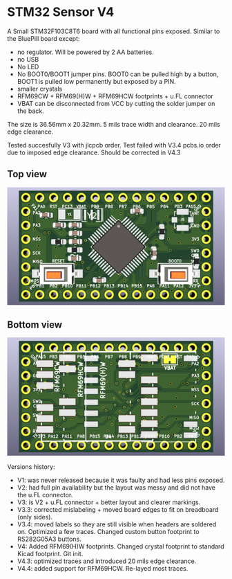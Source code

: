 # STM32 Sensor V4

A Small STM32F103C8T6 board with all functional pins exposed. Similar to the BluePill board except:

- no regulator. Will be powered by 2 AA batteries.
- no USB
- No LED
- No BOOT0/BOOT1 jumper pins. BOOT0 can be pulled high by a button, BOOT1 is pulled low permanently but exposed by a PIN.
- smaller crystals
- RFM69CW + RFM69(H)W + RFM69HCW footprints + u.FL connector
- VBAT can be disconnected from VCC by cutting the solder jumper on the back.

The size is 36.56mm x 20.32mm. 5 mils trace width and clearance. 20 mils edge clearance.

Tested succesfully V3 with jlcpcb order.
Test failed with V3.4 pcbs.io order due to imposed edge clearance. Should be corrected in V4.3

## Top view
![Top View](top.png?raw=true "Top")

## Bottom view
![Bottom View](bottom.png?raw=true "Top")

Versions history:

- V1: was never released because it was faulty and had less pins exposed.
- V2: had full pin availability but the layout was messy and did not have the u.FL connector.
- V3: is V2 + u.FL connector + better layout and clearer markings.
- V3.3: corrected mislabeling + moved board edges to fit on breadboard (only sides).
- V3.4: moved labels so they are still visible when headers are soldered on. Optimized a few traces. Changed custom button footprint to RS282G05A3 buttons.
- V4: Added RFM69(H)W footprints. Changed crystal footprint to standard Kicad footprint. Git init.
- V4.3: optimized traces and introduced 20 mils edge clearance.
- V4.4: added support for RFM69HCW. Re-layed most traces.
